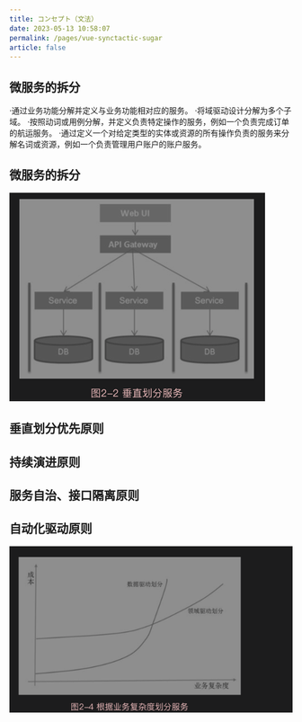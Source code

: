 ```yaml
---
title: コンセプト（文法）
date: 2023-05-13 10:58:07
permalink: /pages/vue-synctactic-sugar
article: false
---
```




## 微服务的拆分

·通过业务功能分解并定义与业务功能相对应的服务。
·将域驱动设计分解为多个子域。
·按照动词或用例分解，并定义负责特定操作的服务，例如一个负责完成订单的航运服务。
·通过定义一个对给定类型的实体或资源的所有操作负责的服务来分解名词或资源，例如一个负责管理用户账户的账户服务。


## 微服务的拆分

![](.02.syntactic-sugar_images/008c5a7e.png)

## 垂直划分优先原则

## 持续演进原则

## 服务自治、接口隔离原则
##  自动化驱动原则

![](.02.syntactic-sugar_images/58e9c2d3.png)